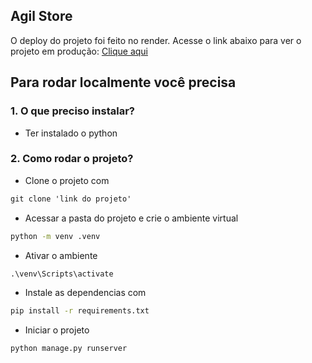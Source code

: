 ## Agil Store

O deploy do projeto foi feito no render.
Acesse o link abaixo para ver o projeto em produção:
[Clique aqui]('https://agil-store-django.onrender.com/')

## Para rodar localmente você precisa
### 1. O que preciso instalar?
- Ter instalado o python

### 2. Como rodar o projeto?
- Clone o projeto com
```cmd
git clone 'link do projeto'
```

- Acessar a pasta do projeto e crie o ambiente virtual

```cmd
python -m venv .venv
```

- Ativar o ambiente

```cmd
.\venv\Scripts\activate
```

- Instale as dependencias com

```cmd
pip install -r requirements.txt
```

- Iniciar o projeto

```cmd
python manage.py runserver
```